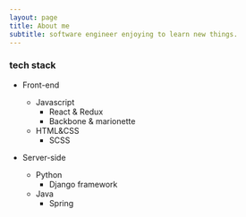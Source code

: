 ```yaml
---
layout: page
title: About me
subtitle: software engineer enjoying to learn new things. 
---
```


### tech stack

- Front-end
  - Javascript
    - React & Redux
    - Backbone & marionette
  - HTML&CSS
    - SCSS 

- Server-side
  - Python
    - Django framework
  - Java
    - Spring 

